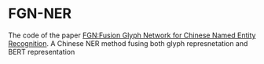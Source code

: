 # FGN-NER
The code of the paper [FGN:Fusion Glyph Network for Chinese Named Entity Recognition](https://arxiv.org/abs/2001.05272). A  Chinese NER method fusing both glyph represnetation and BERT representation
